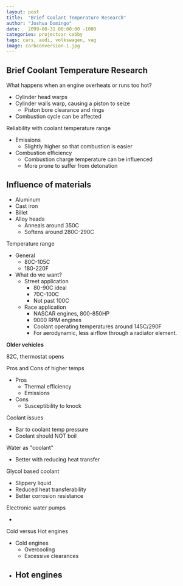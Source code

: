 ```yaml
---
layout: post
title:  "Brief Coolant Temperature Research"
author: "Joshua Domingo"
date:   2099-08-31 00:00:00 -1000
categories: projectcar cabby
tags: cars, audi, volkswagen, vag
image: carbconversion-1.jpg
---
```


## Brief Coolant Temperature Research

What happens when an engine overheats or runs too hot?

- Cylinder head warps
- Cylinder walls warp, causing a piston to seize
  - Piston bore clearance and rings
- Combustion cycle can be affected



Reliability with coolant temperature range

- Emissions
  - Slightly higher so that combustion is easier
- Combustion efficiency
  - Combustion charge temperature can be influenced
  - More prone to suffer from detonation



## Influence of materials

- Aluminum
- Cast iron
- Billet
- Alloy heads
  - Anneals around 350C
  - Softens around 280C-290C



Temperature range

- General
  - 80C-105C
  - 180-220F
- What do we want?
  - Street application
    - 80-90C ideal
    - 70C-100C
    - Not past 100C
  - Race application
    - NASCAR engines, 800-850HP
    - 9000 RPM engines
    - Coolant operating temperatures around 145C/290F
    - For aerodynamic, less airflow through a radiator element.



**Older vehicles**

82C, thermostat opens





Pros and Cons of higher temps

- Pros
  - Thermal efficiency
  - Emissions
- Cons
  - Susceptibility to knock



Coolant issues

- Bar to coolant temp pressure
- Coolant should NOT boil



Water as "coolant"

- Better with reducing heat transfer



Glycol based coolant

- Slippery liquid
- Reduced heat transferability
- Better corrosion resistance



Electronic water pumps

- 



Cold versus Hot engines

- Cold engines
  - Overcooling
  - Excessive clearances
- Hot engines
  - 